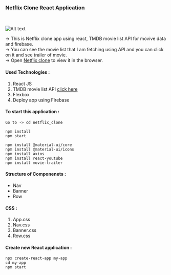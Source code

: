 ### Netflix Clone React Application

<br/>

![Alt text](https://github.com/jaypatel0717/netflix_clone/blob/master/public/home.png)

-> This is Netflix clone app using react, TMDB movie list API for movive data and firebase.<br/>
-> You can see the movie list that I am fetching using API and you can click on it and see trailer of movie.<br/>
-> Open [Netflix clone](https://netflixclone-ee616.web.app/) to view it in the browser.

#### Used Technologies :

1. React JS
2. TMDB movie list API
   [click here](https://www.themoviedb.org/?language=en-US)
3. Flexbox
4. Deploy app using Firebase

#### To start this application :

```
Go to -> cd netflix_clone

npm install
npm start

npm install @material-ui/core
npm install @material-ui/icons
npm install axios
npm install react-youtube
npm install movie-trailer
```

#### Structure of Componenets :

- Nav
- Banner
- Row

#### CSS :

1. App.css
2. Nav.css
3. Banner.css
4. Row.css

#### Create new React application :

```
npx create-react-app my-app
cd my-app
npm start

```
